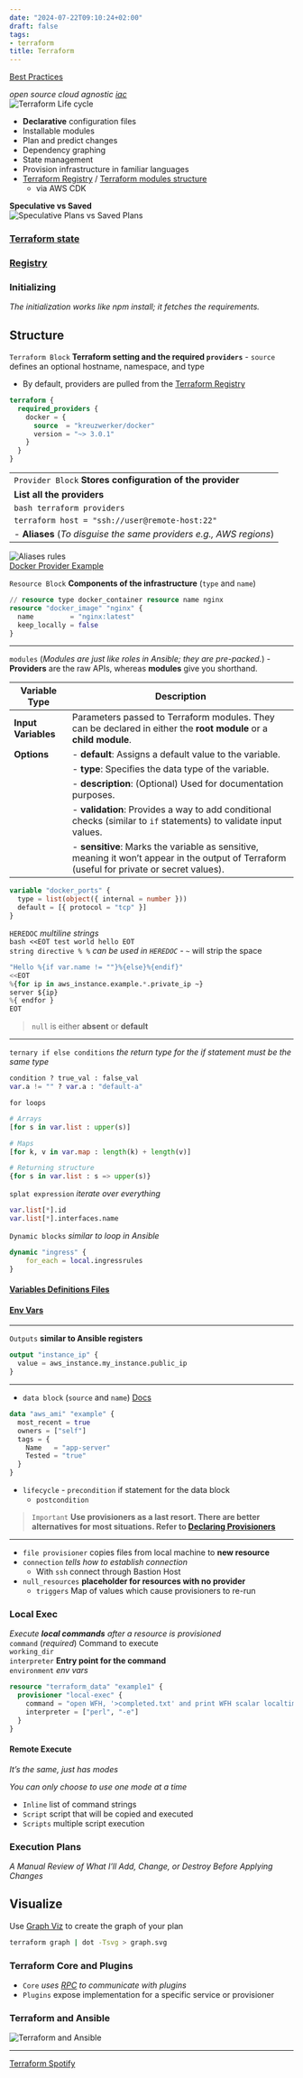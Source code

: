 ```yaml
---
date: "2024-07-22T09:10:24+02:00"
draft: false
tags:
- terraform
title: Terraform
---
```


[Best Practices](https://www.terraform-best-practices.com/)

*open source cloud agnostic [iac](/Notes/posts/cloud/iaC/iaC)*  
![Terraform Life cycle](/Notes/terraform_life_cycle_visual.png)

-   **Declarative** configuration files  
-   Installable modules  
-   Plan and predict changes  
-   Dependency graphing  
-   State management  
-   Provision infrastructure in familiar languages  
-   [Terraform
    Registry](/Notes/posts/cloud/terraform/terraform_registry) /
    [Terraform modules
    structure](/Notes/posts/cloud/terraform/terraform_standard_module_structure)
    -   via AWS CDK

**Speculative vs Saved**  
![Speculative Plans vs Saved
Plans](/Notes/terraform_plan_table_visual.png)

### [Terraform state](/Notes/posts/cloud/terraform/terraform_state)

### [Registry](/Notes/posts/cloud/terraform/terraform_registry)

### Initializing

*The initialization works like npm install; it fetches the
requirements.*

## Structure

`Terraform Block` **Terraform setting and the required `providers`** -
`source` defines an optional hostname, namespace, and type

-   By default, providers are pulled from the [Terraform
    Registry](https://registry.terraform.io/)

``` terraform
terraform {
  required_providers {
    docker = {
      source  = "kreuzwerker/docker"
      version = "~> 3.0.1"
    }
  }
}
```

|                                                                     |
|---------------------------------------------------------------------|
| `Provider Block` **Stores configuration of the provider**           |
| **List all the providers**                                          |
| `bash terraform providers`                                          |
| `terraform host = "ssh://user@remote-host:22"`                      |
| \- **Aliases** (*To disguise the same providers e.g., AWS regions*) |

![Aliases rules](/Notes/alias_providers_code_block_visual.png)  
[Docker Provider
Example](https://registry.terraform.io/providers/kreuzwerker/docker/latest/docs)

`Resource Block` **Components of the infrastructure** (`type` and
`name`)

``` terraform
// resource type docker_container resource name nginx
resource "docker_image" "nginx" {
  name         = "nginx:latest"
  keep_locally = false
}
```

------------------------------------------------------------------------

`modules` (*Modules are just like roles in Ansible; they are
pre-packed.*) - **Providers** are the raw APIs, whereas **modules** give
you shorthand.

| **Variable Type**   | **Description**                                                                                                                              |
|---------------------|----------------------------------------------------------------------------------------------------------------------------------------------|
| **Input Variables** | Parameters passed to Terraform modules. They can be declared in either the **root module** or a **child module**.                            |
| **Options**         | \- **default**: Assigns a default value to the variable.                                                                                     |
|                     | \- **type**: Specifies the data type of the variable.                                                                                        |
|                     | \- **description**: (Optional) Used for documentation purposes.                                                                              |
|                     | \- **validation**: Provides a way to add conditional checks (similar to `if` statements) to validate input values.                           |
|                     | \- **sensitive**: Marks the variable as sensitive, meaning it won’t appear in the output of Terraform (useful for private or secret values). |

``` terraform
variable "docker_ports" {
  type = list(object({ internal = number }))
  default = [{ protocol = "tcp" }]
}
```

`HEREDOC` *multiline strings*  
`bash <<EOT test world hello EOT`  
`string directive % %` *can be used in `HEREDOC`* - `~` will strip the
space

``` terraform
"Hello %{if var.name != ""}%{else}%{endif}"
<<EOT
%{for ip in aws_instance.example.*.private_ip ~}
server ${ip}
%{ endfor }
EOT
```

> `null` is either **absent** or **default**

------------------------------------------------------------------------

`ternary if else conditions` *the return type for the if statement must
be the same type*

``` terraform
condition ? true_val : false_val
var.a != "" ? var.a : "default-a"
```

`for loops`

``` terraform
# Arrays
[for s in var.list : upper(s)]

# Maps
[for k, v in var.map : length(k) + length(v)]

# Returning structure 
{for s in var.list : s => upper(s)}
```

`splat expression` *iterate over everything*

``` terraform
var.list[*].id
var.list[*].interfaces.name
```

`Dynamic blocks` *similar to loop in Ansible*

``` terraform
dynamic "ingress" {
    for_each = local.ingressrules
}
```

#### [Variables Definitions Files](/Notes/posts/cloud/terraform/terraform_config_files#variable-definitions-files)

#### [Env Vars](/Notes/posts/cloud/terraform/terraform_config_files#env-variables)

------------------------------------------------------------------------

`Outputs` **similar to Ansible registers**

``` terraform
output "instance_ip" {
  value = aws_instance.my_instance.public_ip
}
```

------------------------------------------------------------------------

-   `data block` (`source` and `name`)
    [Docs](https://developer.hashicorp.com/terraform/language/data-sources)

``` terraform
data "aws_ami" "example" {
  most_recent = true
  owners = ["self"]
  tags = {
    Name   = "app-server"
    Tested = "true"
  }
}
```

-   `lifecycle` - `precondition` if statement for the data block
    -   `postcondition`

> `Important` **Use provisioners as a last resort. There are better
> alternatives for most situations. Refer to [Declaring
> Provisioners](https://developer.hashicorp.com/terraform/language/resources/provisioners/syntax)**

------------------------------------------------------------------------

-   `file provisioner` copies files from local machine to **new
    resource**
-   `connection` *tells how to establish connection*
    -   With `ssh` connect through Bastion Host
-   `null_resources` **placeholder for resources with no provider**
    -   `triggers` Map of values which cause provisioners to re-run

### Local Exec

*Execute **local commands** after a resource is provisioned*  
`command` (*required*) Command to execute  
`working_dir`  
`interpreter` **Entry point for the command**  
`environment` *env vars*

``` terraform
resource "terraform_data" "example1" {
  provisioner "local-exec" {
    command = "open WFH, '>completed.txt' and print WFH scalar localtime"
    interpreter = ["perl", "-e"]
  }
}
```

#### Remote Execute

*It’s the same, just has modes*

*You can only choose to use one mode at a time*  
- `Inline` list of command strings  
- `Script` script that will be copied and executed  
- `Scripts` multiple script execution

### Execution Plans

*A Manual Review of What I’ll Add, Change, or Destroy Before Applying
Changes*

## Visualize

Use [Graph Viz](https://graphviz.org/) to create the graph of your plan

``` bash
terraform graph | dot -Tsvg > graph.svg
```

### Terraform Core and Plugins

-   `Core` *uses [RPC](/Notes/posts/RPC_calls) to communicate with
    plugins*
-   `Plugins` expose implementation for a specific service or
    provisioner

### Terraform and Ansible

![Terraform and Ansible](/Notes/terraform_and_ansible_visual.png)

------------------------------------------------------------------------

[Terraform
Spotify](https://developer.hashicorp.com/terraform/tutorials/community-providers/spotify-playlist)
